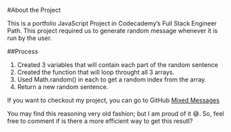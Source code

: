#About the Project

This is a portfolio JavaScript Project in Codecademy’s Full Stack Engineer Path.
This project required us to generate random message whenever it is run by the user.

##Process

1. Created 3 variables that will contain each part of the random sentence
2. Created the function that will loop throught all 3 arrays.
3. Used Math.random() in each to get a random index from the array.
4. Return a new random sentence.  

If you want to checkout my project, you can go to GitHub [Mixed Messages](https://github.com/aavv8931/mixed-messages2)

You may find this reasoning very old fashion; but I am proud of it 😅. So, feel free to comment if is there a more efficient way to get this resutl?